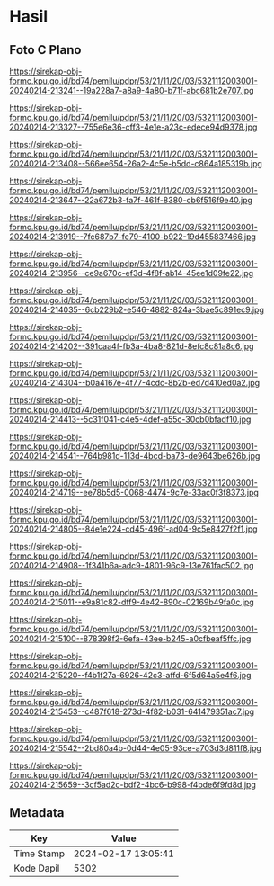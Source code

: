 # Hasil

## Foto C Plano

https://sirekap-obj-formc.kpu.go.id/bd74/pemilu/pdpr/53/21/11/20/03/5321112003001-20240214-213241--19a228a7-a8a9-4a80-b71f-abc681b2e707.jpg

https://sirekap-obj-formc.kpu.go.id/bd74/pemilu/pdpr/53/21/11/20/03/5321112003001-20240214-213327--755e6e36-cff3-4e1e-a23c-edece94d9378.jpg

https://sirekap-obj-formc.kpu.go.id/bd74/pemilu/pdpr/53/21/11/20/03/5321112003001-20240214-213408--566ee654-26a2-4c5e-b5dd-c864a185319b.jpg

https://sirekap-obj-formc.kpu.go.id/bd74/pemilu/pdpr/53/21/11/20/03/5321112003001-20240214-213647--22a672b3-fa7f-461f-8380-cb6f516f9e40.jpg

https://sirekap-obj-formc.kpu.go.id/bd74/pemilu/pdpr/53/21/11/20/03/5321112003001-20240214-213919--7fc687b7-fe79-4100-b922-19d455837466.jpg

https://sirekap-obj-formc.kpu.go.id/bd74/pemilu/pdpr/53/21/11/20/03/5321112003001-20240214-213956--ce9a670c-ef3d-4f8f-ab14-45ee1d09fe22.jpg

https://sirekap-obj-formc.kpu.go.id/bd74/pemilu/pdpr/53/21/11/20/03/5321112003001-20240214-214035--6cb229b2-e546-4882-824a-3bae5c891ec9.jpg

https://sirekap-obj-formc.kpu.go.id/bd74/pemilu/pdpr/53/21/11/20/03/5321112003001-20240214-214202--391caa4f-fb3a-4ba8-821d-8efc8c81a8c6.jpg

https://sirekap-obj-formc.kpu.go.id/bd74/pemilu/pdpr/53/21/11/20/03/5321112003001-20240214-214304--b0a4167e-4f77-4cdc-8b2b-ed7d410ed0a2.jpg

https://sirekap-obj-formc.kpu.go.id/bd74/pemilu/pdpr/53/21/11/20/03/5321112003001-20240214-214413--5c31f041-c4e5-4def-a55c-30cb0bfadf10.jpg

https://sirekap-obj-formc.kpu.go.id/bd74/pemilu/pdpr/53/21/11/20/03/5321112003001-20240214-214541--764b981d-113d-4bcd-ba73-de9643be626b.jpg

https://sirekap-obj-formc.kpu.go.id/bd74/pemilu/pdpr/53/21/11/20/03/5321112003001-20240214-214719--ee78b5d5-0068-4474-9c7e-33ac0f3f8373.jpg

https://sirekap-obj-formc.kpu.go.id/bd74/pemilu/pdpr/53/21/11/20/03/5321112003001-20240214-214805--84e1e224-cd45-496f-ad04-9c5e8427f2f1.jpg

https://sirekap-obj-formc.kpu.go.id/bd74/pemilu/pdpr/53/21/11/20/03/5321112003001-20240214-214908--1f341b6a-adc9-4801-96c9-13e761fac502.jpg

https://sirekap-obj-formc.kpu.go.id/bd74/pemilu/pdpr/53/21/11/20/03/5321112003001-20240214-215011--e9a81c82-dff9-4e42-890c-02169b49fa0c.jpg

https://sirekap-obj-formc.kpu.go.id/bd74/pemilu/pdpr/53/21/11/20/03/5321112003001-20240214-215100--878398f2-6efa-43ee-b245-a0cfbeaf5ffc.jpg

https://sirekap-obj-formc.kpu.go.id/bd74/pemilu/pdpr/53/21/11/20/03/5321112003001-20240214-215220--f4b1f27a-6926-42c3-affd-6f5d64a5e4f6.jpg

https://sirekap-obj-formc.kpu.go.id/bd74/pemilu/pdpr/53/21/11/20/03/5321112003001-20240214-215453--c487f618-273d-4f82-b031-641479351ac7.jpg

https://sirekap-obj-formc.kpu.go.id/bd74/pemilu/pdpr/53/21/11/20/03/5321112003001-20240214-215542--2bd80a4b-0d44-4e05-93ce-a703d3d811f8.jpg

https://sirekap-obj-formc.kpu.go.id/bd74/pemilu/pdpr/53/21/11/20/03/5321112003001-20240214-215659--3cf5ad2c-bdf2-4bc6-b998-f4bde6f9fd8d.jpg


## Metadata

| Key        | Value               |
| ---------- | ------------------- |
| Time Stamp | 2024-02-17 13:05:41 |
| Kode Dapil | 5302                |



